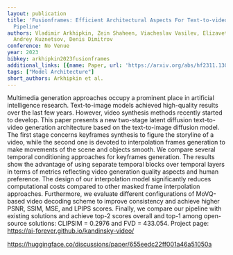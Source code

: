 ```yaml
---
layout: publication
title: 'Fusionframes: Efficient Architectural Aspects For Text-to-video Generation
  Pipeline'
authors: Vladimir Arkhipkin, Zein Shaheen, Viacheslav Vasilev, Elizaveta Dakhova,
  Andrey Kuznetsov, Denis Dimitrov
conference: No Venue
year: 2023
bibkey: arkhipkin2023fusionframes
additional_links: [{name: Paper, url: 'https://arxiv.org/abs/hf2311.13073'}]
tags: ["Model Architecture"]
short_authors: Arkhipkin et al.
---
```

Multimedia generation approaches occupy a prominent place in artificial intelligence research. Text-to-image models achieved high-quality results over the last few years. However, video synthesis methods recently started to develop. This paper presents a new two-stage latent diffusion text-to-video generation architecture based on the text-to-image diffusion model. The first stage concerns keyframes synthesis to figure the storyline of a video, while the second one is devoted to interpolation frames generation to make movements of the scene and objects smooth. We compare several temporal conditioning approaches for keyframes generation. The results show the advantage of using separate temporal blocks over temporal layers in terms of metrics reflecting video generation quality aspects and human preference. The design of our interpolation model significantly reduces computational costs compared to other masked frame interpolation approaches. Furthermore, we evaluate different configurations of MoVQ-based video decoding scheme to improve consistency and achieve higher PSNR, SSIM, MSE, and LPIPS scores. Finally, we compare our pipeline with existing solutions and achieve top-2 scores overall and top-1 among open-source solutions: CLIPSIM = 0.2976 and FVD = 433.054. Project page: https://ai-forever.github.io/kandinsky-video/

https://huggingface.co/discussions/paper/655eedc22ff001a46a51050a